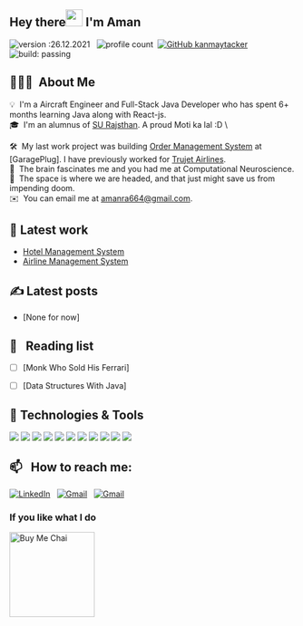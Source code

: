 ## Hey there<img src="https://raw.githubusercontent.com/MartinHeinz/MartinHeinz/master/wave.gif" width="30px"> I'm Aman
![version :26.12.2021](https://img.shields.io/badge/version-24.01.2023-informational) &nbsp;
![profile count](https://komarev.com/ghpvc/?username=amanrashm&color=red)&nbsp;
[![GitHub kanmaytacker](https://img.shields.io/github/followers/amanrashm?label=follow&style=social)](https://github.com/kanmaytacker)&nbsp;
![build: passing](https://img.shields.io/badge/build-passing-success)


## 👨🏻‍💻 &nbsp;About Me

💡 &nbsp;I'm a Aircraft Engineer and Full-Stack Java Developer who has spent 6+ months learning Java along with React-js.\
🎓 &nbsp;I'm an alumnus of [SU Rajsthan](https://singhaniauniversity.co.in/). A proud Moti ka lal :D \

🛠 &nbsp;My last work project was building [Order Management System](https://github.com/aman0990/oracledb) at [GaragePlug]. I have previously worked for [Trujet Airlines](https://www.trujet.com/#/home). \
🌱 &nbsp;The brain fascinates me and you had me at Computational Neuroscience.\
🌱 &nbsp;The space is where we are headed, and that just might save us from impending doom.\
✉️ &nbsp;You can email me at amanra664@gmail.com.

## 🔧 Latest work
- [Hotel Management System](https://github.com/aman0990/HotelBooking)
- [Airline Management System](https://github.com/aman0990/RajAirlines/tree/master/airline-ticket-spring-boot-project-master)

## &#x270d; Latest posts

- [None for now]

## 📖 &nbsp; Reading list

- [ ] [Monk Who Sold His Ferrari]
- [ ] [Data Structures With Java]


## 🔧 Technologies & Tools
![](https://img.shields.io/badge/Code-Java-informational?style=flat&logo=java&logoColor=white&color=2bbc8a)
![](https://img.shields.io/badge/Code-Html5-informational?style=flat&logo=Html&logoColor=white&color=2bbc8a)
![](https://img.shields.io/badge/Code-Css-informational?style=flat&logo=Css&logoColor=white&color=2bbc8a)
![](https://img.shields.io/badge/Code-JavaScript-informational?style=flat&logo=javascript&logoColor=white&color=2bbc8a)
![](https://img.shields.io/badge/Code-React-informational?style=flat&logo=react&logoColor=white&color=2bbc8a)
![](https://img.shields.io/badge/Tools-MySQL-informational?style=flat&logo=mysql&logoColor=white&color=2bbc8a)
![](https://img.shields.io/badge/Tools-MongoDB-informational?style=flat&logo=mongodb&logoColor=white&color=2bbc8a)
![](https://img.shields.io/badge/Tools-OracleDb-informational?style=flat&logo=Oracledb&logoColor=white&color=2bbc8a)
![](https://img.shields.io/badge/Editor-Eclipse-informational?style=flat&logo=eclipseide&logoColor=white&color=2bbc8a)
![](https://img.shields.io/badge/Editor-VSCode-informational?style=flat&logo=visualstudiocode&logoColor=white&color=2bbc8a)
![](https://img.shields.io/badge/Code-SpringBoot-informational?style=flat&logo=SpringBoot&logoColor=white&color=2bbc8a)

## 📫 &nbsp; How to reach me:

<a href="https://www.linkedin.com/in/aman-raj-6168b616a/"><img alt="LinkedIn" src="https://img.shields.io/badge/linkedin%20-%230077B5.svg?&style=flat&logo=linkedin&logoColor=white"/></a> &nbsp;
<a href="mailto:amanra664@gmail.com"><img alt="Gmail" src="https://img.shields.io/badge/Gmail-D14836?style=flat&logo=gmail&logoColor=white" /></a> &nbsp;
<a href="mailto:amesoln@gmail.com"><img alt="Gmail" src="https://img.shields.io/badge/Gmail-D14836?style=flat&logo=gmail&logoColor=white" /></a> &nbsp;

### If you like what I do
<a href="https://www.buymeacoffee.com/amanrash" target="_blank"><img src="https://cdn.buymeacoffee.com/buttons/v2/default-red.png" alt="Buy Me Chai" width="150" ></a>
